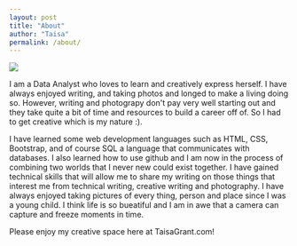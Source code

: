 ```yaml
---
layout: post
title: "About"
author: "Taisa"
permalink: /about/
---
```


<img src="/20160624_123258.jpg" />


I am a Data Analyst who loves to learn and creatively express herself. I have always enjoyed writing, and taking photos and longed to make a living doing so. However, writing and photograpy don't pay very well starting out and they take quite a bit of time and resources to build a career off of. So I had to get creative which is my nature :). 

I have learned some web development languages such as HTML, CSS, Bootstrap, and of course SQL a language that communicates with databases.
I also learned how to use github and I am now in the process of combining two worlds that I never new could exist together. I have gained technical skills that will allow me to share my writing on those things that interest me from technical writing, creative writing and photography. I have always enjoyed taking pictures of every thing, person and place since I was a young child. I think life is so bueatiful and I am in awe that a camera can capture and freeze moments in time. 

Please enjoy my creative space here at TaisaGrant.com!

